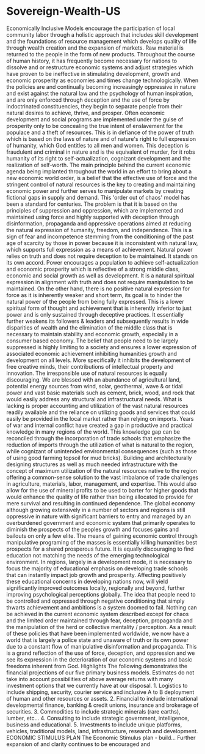 # Sovereign-Wealth-US
Economically Inclusive Models encourage the participation of local community labor through a holistic approach that includes skill development and the foundations of resource management which develops quality of life through wealth creation and the expansion of markets. Raw material is returned to the people in the form of new products. Throughout the course of human history, it has frequently become necessary for nations to dissolve and or restructure economic systems and adjust strategies which have proven to be ineffective in stimulating development, growth and economic prosperity as economies and times change technologically. When the policies are and continually becoming increasingly oppressive in nature and exist against the natural law and the psychology of human inspiration, and are only enforced through deception and the use of force by indoctrinated constituencies, they begin to separate people from their natural desires to achieve, thrive, and prosper.  Often economic development and social programs are implemented under the guise of prosperity only to be concealing the true intent of enslavement for the populace and a theft of resources. This is in defiance of the power of truth which is based on the laws of nature and of nature's right to full expression of humanity, which God entitles to all men and women. This deception is fraudulent and criminal in nature and is the equivalent of murder, for it robs humanity of its right to self-actualization, cognizant development and the realization of self-worth. The main principle behind the current economic agenda being implanted throughout the world in an effort to bring about a new economic world order, is a belief that the effective use of force and the stringent control of natural resources is the key to creating and maintaining economic power and further serves to manipulate markets by creating fictional gaps in supply and demand. This 'order out of chaos' model has been a standard for centuries. The problem is that it is based on the principles of suppression and oppression, which are implemented and maintained using force and highly supported with deception through disinformation, propaganda and oppressive operations aimed at reducing the natural expression of humanity, freedom,  and independence. This is a sign of fear and incompetence stemming from the conditioning of the past age of scarcity by those in power because it is inconsistent with natural law, which supports full expression as a means of achievement. Natural power relies on truth and does not require deception to be maintained. It stands on its own accord. Power encourages a population to achieve self-actualization and economic prosperity which is reflective of a strong middle class, economic and social growth as well as development. It is a natural spiritual expression in alignment with truth and does not require manipulation to be maintained. On the other hand, there is no positive natural expression for force as it is inherently weaker and short term, its goal is to hinder the natural power of the people from being fully expressed. This is a lower spiritual form of thought and achievement that is inherently inferior to just power and is only sustained through deceptive practices. It essentially further weakens its followers &amp; leaders and subsequently results in wide disparities of wealth and the elimination of the middle class that is necessary to maintain stability and economic growth, especially in a consumer based economy. The belief that people need to be largely suppressed is highly limiting to a society and ensures a lower expression of  associated economic achievement inhibiting humanities growth and development on all levels. More specifically it inhibits the development of free creative minds, their contributions of intellectual property and innovation. The irresponsible use of natural resources is equally discouraging. We are blessed with an abundance of agricultural land, potential energy sources from wind, solar, geothermal, wave &amp; or tidal power and vast basic materials such as cement, brick, wood, and rock that would easily address any structural and infrastructural needs. What is lacking is proper accounting and utilization of the vast natural resources readily available and the reliance on utilizing goods and services that could easily be provided in the local market rather than relying on imports. Years of war and internal conflict have created a gap in productive and practical knowledge in many regions of the world. This knowledge gap can be reconciled through the incorporation of trade schools that emphasize the reduction of imports through the utilization of what is natural to the region, while cognizant of unintended environmental consequences (such as those of using good farming topsoil for mud bricks). Building and architecturally designing structures as well as much needed infrastructure with the concept of maximum utilization of the natural resources native  to the region offering a common-sense solution to the vast imbalance of trade challenges in agriculture, materials, labor, management, and expertise. This would also allow for the use of mineral profits to be used to barter for higher goods that would enhance the quality of life rather than being allocated to provide for mere survival and resulting in continued dependence. The global economy although growing extensively in a number of sectors and regions is still oppressive in nature with significant barriers to entry and managed by an overburdened government and economic system that primarily operates to diminish the prospects of the peoples growth and focuses gains and bailouts on only a few elite. The means of gaining economic control through manipulative programing of the masses is essentially killing humanities best prospects for a shared prosperous future. It is equally discouraging to find education not matching the needs of the emerging technological environment. In regions, largely in a development mode, it is necessary to focus the majority of educational emphasis on developing trade schools that can instantly impact job growth and prosperity. Affecting positively these educational concerns in developing nations now, will yield significantly improved outcomes locally, regionally and beyond, further improving psychological perceptions globally.  The idea that people need to be controlled and oppressed through negative conditioning that simply thwarts achievement and ambitions is a system doomed to fail. Nothing can be achieved in the current economic system described except for chaos and the limited order maintained through fear, deception, propaganda and the manipulation of the herd or collective mentality / perception. As a result of these policies that have been implemented worldwide, we now have a world that is largely a police state and unaware of truth or its own power due to a constant flow of manipulative disinformation and propaganda. This is a grand reflection of the use of force, deception, and oppression and we see its expression in the deterioration of our economic systems and basic freedoms inherent from God.  Highlights The following demonstrates the financial projections of our five primary business models. Estimates do not take into account possibilities of above average returns with many investment options that we currently have at our disposal. 1. Logistics to include shipping, security, courier service and  inclusive A to B deployment of human and other resources or assets. 2. Financial to include international developmental finance, banking &amp; credit unions, insurance and brokerage of securities. 3. Commodities to include strategic minerals (rare earths), lumber, etc... 4. Consulting to include strategic government, intelligence, business and educational. 5. Investments to include unique platforms, vehicles, traditional models, land, infrastructure, research and development.  ECONOMIC STIMULUS PLAN The Economic Stimulus plan - build... Further expansion of and clarity continues to be encouraged and
